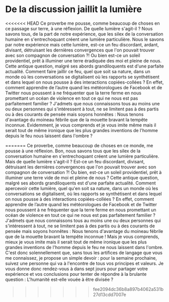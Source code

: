 # De la discussion jaillit la lumière

<<<<<<< HEAD
Ce proverbe me pousse, comme beaucoup de choses en ce passage sur terre, à une réflexion. De quelle lumière s'agit-il ? Nous savons tous, de la part de notre expérience, que les silex de la conversation humaine en s'entrechoquant créent une lumière particulière. Nous le savons par notre expérience mais cette lumière, est-ce un feu discordant, ardant, divisant, détruisant les dernières convergences que l'on pouvait trouver avec son compagnon de conversation ?! Ou bien est-ce un soleil providentiel, prêt à illuminer une terre éradiquée des moi et pleine de nous.
Cette antique question, malgré ses abords grandiloquents est d'une parfaite actualité. Comment faire jaillir ce feu, quel que soit sa nature, dans un monde où les conversations se digitalisent où les rapports se synthétisent et dans lequel on nous pousse à des interactions copiées-collées ? En effet, comment apprendre de l’autre quand les météorologues de Facebook et de Twitter nous poussent à ne fréquenter que la terre ferme en nous promettant un océan de violence en tout ce qui ne nous est pas parfaitement familier ? J'admets que nous connaissons tous au moins une ou deux personnes qui s'intéressent à tout, ne se limitent pas à des partis ou à des courants de pensée mais soyons honnêtes : Nous tenons d'avantage du moineau fébrile que de la mouette bravant la tempête inconnue. Evidemment, je vous comprends et je vous imite même mais il serait tout de même ironique que les plus grandes inventions de l'homme depuis le feu nous laissent dans l'ombre ?

=======
Ce proverbe, comme beaucoup de choses en ce monde, me pousse à une réflexion. Bon, nous savons tous que les silex de la conversation humaine en s'entrechoquant créent une lumière particulière. Mais de quelle lumière s'agit-il ? Est-ce un feu discordant, divisant, détruisant les dernières convergences que l'on pouvait trouver avec son compagnon de conversation ?! Ou bien, est-ce un soleil providentiel, prêt à illuminer une terre vide de moi et pleine de nous ? Cette antique question, malgré ses abords grandiloquents est d'une parfaite actualité. Comment apercevoir cette lumière, quel qu'en soit sa nature, dans un monde où les conversations se digitalisent, où les rapports se synthétisent et dans lequel on nous pousse à des interactions copiées-collées ? En effet, comment apprendre de l’autre quand les météorologues de Facebook et de Twitter nous poussent à ne fréquenter que la terre ferme en nous promettant un océan de violence en tout ce qui ne nous est pas parfaitement familier ? J'admets que nous connaissons tous au moins une ou deux personnes qui s'intéressent à tout, ne se limitent pas à des partis ou à des courants de pensée mais soyons honnêtes : Nous tenons d'avantage du moineau fébrile que de la mouette bravant la tempête inconnue ! Mais je vous comprends, mieux je vous imite mais il serait tout de même ironique que les plus grandes inventions de l'homme depuis le feu ne nous laissent dans l'ombre. C'est donc solennellement que, sans tous les artifices de langage que vous me connaissez, je propose un simple devoir : pour la semaine prochaine, suivez une personne qui va à l'encontre de tous vos principes et valeurs. Je vous donne donc rendez-vous à dans sept jours pour partager votre expérience et vos conclusions pour tenter de répondre à la brulante question : L'humanité est-elle vouée à être divisée ?
>>>>>>> fee2094dc36b8a897b4062a531b27d13cdd7007e

